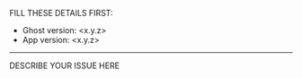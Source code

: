 FILL THESE DETAILS FIRST:

- Ghost version: <x.y.z>
- App version: <x.y.z>

----

DESCRIBE YOUR ISSUE HERE

